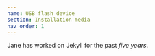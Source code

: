 ```yaml
---
name: USB flash device
section: Installation media
nav_order: 1
---
```


Jane has worked on Jekyll for the past *five years*.
